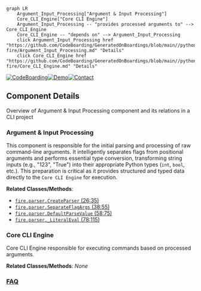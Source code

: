 ```mermaid
graph LR
    Argument_Input_Processing["Argument & Input Processing"]
    Core_CLI_Engine["Core CLI Engine"]
    Argument_Input_Processing -- "provides processed arguments to" --> Core_CLI_Engine
    Core_CLI_Engine -- "depends on" --> Argument_Input_Processing
    click Argument_Input_Processing href "https://github.com/CodeBoarding/GeneratedOnBoardings/blob/main//python-fire/Argument_Input_Processing.md" "Details"
    click Core_CLI_Engine href "https://github.com/CodeBoarding/GeneratedOnBoardings/blob/main//python-fire/Core_CLI_Engine.md" "Details"
```
[![CodeBoarding](https://img.shields.io/badge/Generated%20by-CodeBoarding-9cf?style=flat-square)](https://github.com/CodeBoarding/GeneratedOnBoardings)[![Demo](https://img.shields.io/badge/Try%20our-Demo-blue?style=flat-square)](https://www.codeboarding.org/demo)[![Contact](https://img.shields.io/badge/Contact%20us%20-%20contact@codeboarding.org-lightgrey?style=flat-square)](mailto:contact@codeboarding.org)

## Component Details

Overview of Argument & Input Processing component and its relations in a CLI project

### Argument & Input Processing
This component is responsible for the initial parsing and processing of raw command-line arguments. It intelligently separates flags from positional arguments and performs essential type conversion, transforming string inputs (e.g., "123", "True") into their appropriate Python types (`int`, `bool`, etc.). This preparation is critical as it provides structured and typed data directly to the `Core CLI Engine` for execution.


**Related Classes/Methods**:

- <a href="https://github.com/google/python-fire/blob/master/fire/parser.py#L26-L35" target="_blank" rel="noopener noreferrer">`fire.parser.CreateParser` (26:35)</a>
- <a href="https://github.com/google/python-fire/blob/master/fire/parser.py#L38-L55" target="_blank" rel="noopener noreferrer">`fire.parser.SeparateFlagArgs` (38:55)</a>
- <a href="https://github.com/google/python-fire/blob/master/fire/parser.py#L58-L75" target="_blank" rel="noopener noreferrer">`fire.parser.DefaultParseValue` (58:75)</a>
- <a href="https://github.com/google/python-fire/blob/master/fire/parser.py#L78-L115" target="_blank" rel="noopener noreferrer">`fire.parser._LiteralEval` (78:115)</a>


### Core CLI Engine
Core CLI Engine responsible for executing commands based on processed arguments.


**Related Classes/Methods**: _None_



### [FAQ](https://github.com/CodeBoarding/GeneratedOnBoardings/tree/main?tab=readme-ov-file#faq)